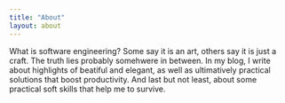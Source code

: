 ```yaml
---
title: "About"
layout: about
---
```


What is software engineering? Some say it is an art, others say it is just a craft.
The truth lies probably somehwere in between.
In my blog, I write about highlights of beatiful and elegant, as well as ultimatively practical solutions that boost productivity.
And last but not least, about some practical soft skills that help me to survive.
